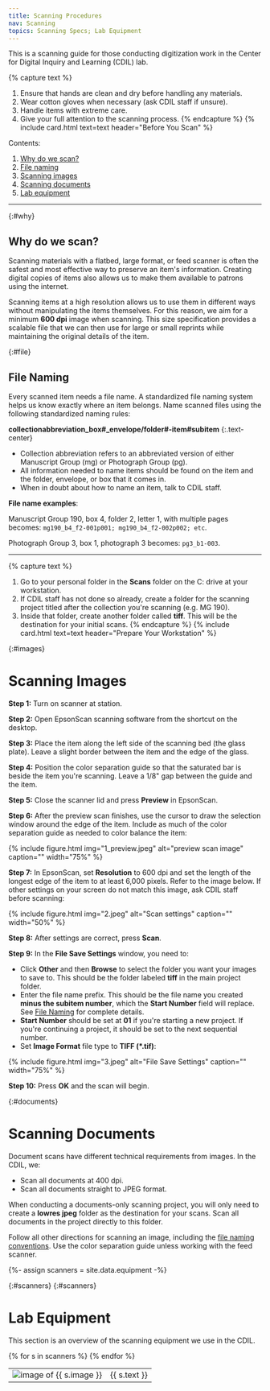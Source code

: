```yaml
---
title: Scanning Procedures
nav: Scanning
topics: Scanning Specs; Lab Equipment
---
```


This is a scanning guide for those conducting digitization work in the Center for Digital Inquiry and Learning (CDIL) lab.

{% capture text %}
1. Ensure that hands are clean and dry before handling any materials.
2. Wear cotton gloves when necessary (ask CDIL staff if unsure).
3. Handle items with extreme care.
4. Give your full attention to the scanning process.
{% endcapture %}
{% include card.html text=text header="Before You Scan" %}

Contents:

1. [Why do we scan?](#why)
2. [File naming](#file)
3. [Scanning images](#images)
4. [Scanning documents](#documents)
5. [Lab equipment](#scanners)

-------------

{:#why}
## Why do we scan?

Scanning materials with a flatbed, large format, or feed scanner is often the safest and most effective way to preserve an item's information. Creating digital copies of items also allows us to make them available to patrons using the internet. 

Scanning items at a high resolution allows us to use them in different ways without manipulating the items themselves. For this reason, we aim for a minimum **600 dpi** image when scanning. This size specification provides a scalable file that we can then use for large or small reprints while maintaining the original details of the item.

{:#file}
## File Naming

Every scanned item needs a file name. A standardized file naming system helps us know exactly where an item belongs. Name scanned files using the following standardized naming rules:

**collectionabbreviation_box#_envelope/folder#-item#subitem**
{:.text-center}

- Collection abbreviation refers to an abbreviated version of either Manuscript Group (mg) or Photograph Group (pg).
- All information needed to name items should be found on the item and the folder, envelope, or box that it comes in.
- When in doubt about how to name an item, talk to CDIL staff.

**File name examples**:

Manuscript Group 190, box 4, folder 2, letter 1, with multiple pages becomes: `mg190_b4_f2-001p001; mg190_b4_f2-002p002; etc`.

Photograph Group 3, box 1, photograph 3 becomes: `pg3_b1-003`.

---

{% capture text %}
1. Go to your personal folder in the **Scans** folder on the C: drive at your workstation.
2. If CDIL staff has not done so already, create a folder for the scanning project titled after the collection you're scanning (e.g. MG 190).
3. Inside that folder, create another folder called **tiff**. This will be the destination for your initial scans. 
{% endcapture %}
{% include card.html text=text header="Prepare Your Workstation" %}

{:#images}
# Scanning Images

**Step 1:** Turn on scanner at station. 

**Step 2:** Open EpsonScan scanning software from the shortcut on the desktop.

**Step 3:** Place the item along the left side of the scanning bed (the glass plate). Leave a slight border between the item and the edge of the glass. 

**Step 4:** Position the color separation guide so that the saturated bar is beside the item you're scanning. Leave a 1/8" gap between the guide and the item.

**Step 5:** Close the scanner lid and press **Preview** in EpsonScan.

**Step 6:** After the preview scan finishes, use the cursor to draw the selection window around the edge of the item. Include as much of the color separation guide as needed to color balance the item:
 
{% include figure.html img="1_preview.jpeg" alt="preview scan image" caption="" width="75%" %}

**Step 7:** In EpsonScan, set **Resolution** to 600 dpi and set the length of the longest edge of the item to at least 6,000 pixels. Refer to the image below. If other settings on your screen do not match this image, ask CDIL staff before scanning:

{% include figure.html img="2.jpeg" alt="Scan settings" caption="" width="50%" %}

**Step 8:** After settings are correct, press **Scan**.

**Step 9:** In the **File Save Settings** window, you need to:
- Click **Other** and then **Browse** to select the folder you want your images to save to. This should be the folder labeled **tiff** in the main project folder.
- Enter the file name prefix. This should be the file name you created **minus the subitem number**, which the **Start Number** field will replace. See [File Naming](#file) for complete details. 
- **Start Number** should be set at **01** if you're starting a new project. If you're continuing a project, it should be set to the next sequential number. 
- Set **Image Format** file type to **TIFF (*.tif)**:

{% include figure.html img="3.jpeg" alt="File Save Settings" caption="" width="75%" %}

**Step 10:** Press **OK** and the scan will begin.

{:#documents}
# Scanning Documents

Document scans have different technical requirements from images. In the CDIL, we:

- Scan all documents at 400 dpi.
- Scan all documents straight to JPEG format.

When conducting a documents-only scanning project, you will only need to create a **lowres jpeg** folder as the destination for your scans. Scan all documents in the project directly to this folder. 

Follow all other directions for scanning an image, including the [file naming conventions](#file). Use the color separation guide unless working with the feed scanner. 


{%- assign scanners = site.data.equipment -%}
<!-- wtfffff -->
{:#scanners}
{:#scanners}
# Lab Equipment

This section is an overview of the scanning equipment we use in the CDIL. 

<table class="table">
<tbody>
{% for s in scanners %}
<tr>
<td class="col-4"><img src="{{ s.image | prepend: '/images/' | relative_url }}" alt="image of {{ s.image }}" class="img-fluid"/></td>
<td class="col-8">{{ s.text }}</td>
</tr>
{% endfor %}
</tbody>
</table>